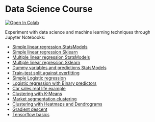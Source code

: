 # Data Science Course

[![Open In Colab](https://colab.research.google.com/assets/colab-badge.svg)](https://colab.research.google.com/github/tmodoux/data-science-course/blob/master)

Experiment with data science and machine learning techniques through Jupyter Notebooks:

- [Simple linear regression StatsModels](https://colab.research.google.com/github/tmodoux/data-science-course/blob/master/Simple%20linear%20regression%20StatsModels.ipynb)
- [Simple linear regression Sklearn](https://colab.research.google.com/github/tmodoux/data-science-course/blob/master/Simple%20linear%20regression%20Sklearn.ipynb)
- [Multiple linear regression StatsModels](https://colab.research.google.com/github/tmodoux/data-science-course/blob/master/Multiple%20linear%20regression%20StatsModels.ipynb)
- [Multiple linear regression Sklearn](https://colab.research.google.com/github/tmodoux/data-science-course/blob/master/Multiple%20linear%20regression%20Sklearn.ipynb)
- [Dummy variables and predictions StatsModels](https://colab.research.google.com/github/tmodoux/data-science-course/blob/master/Dummy%20variables%20and%20predictions%20StatsModels.ipynb)
- [Train-test split against overfitting](https://colab.research.google.com/github/tmodoux/data-science-course/blob/master/Train-test%20split%20against%20overfitting.ipynb)
- [Simple Logistic regression](https://colab.research.google.com/github/tmodoux/data-science-course/blob/master/Simple%20Logistic%20regression.ipynb)
- [Logistic regression with Binary predictors](https://colab.research.google.com/github/tmodoux/data-science-course/blob/master/Logistic%20regression%20with%20Binary%20predictors.ipynb)
- [Car sales real life example](https://colab.research.google.com/github/tmodoux/data-science-course/blob/master/Car%20sales%20real%20life%20example.ipynb)
- [Clustering with K-Means](https://colab.research.google.com/github/tmodoux/data-science-course/blob/master/Clustering%20with%20K-Means.ipynb)
- [Market segmentation clustering](https://colab.research.google.com/github/tmodoux/data-science-course/blob/master/Market%20segmentation%20clustering.ipynb)
- [Clustering with Heatmaps and Dendrograms](https://colab.research.google.com/github/tmodoux/data-science-course/blob/master/Clustering%20with%20Heatmaps%20and%20Dendrograms.ipynb)
- [Gradient descent](https://colab.research.google.com/github/tmodoux/data-science-course/blob/master/Gradient%20descent.ipynb)
- [Tensorflow basics](https://colab.research.google.com/github/tmodoux/data-science-course/blob/master/Tensorflow%20basics.ipynb)
